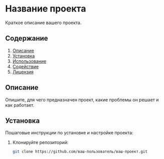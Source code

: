 # Название проекта

Краткое описание вашего проекта.

## Содержание
1. [Описание](#описание)
2. [Установка](#установка)
3. [Использование](#использование)
4. [Содействие](#содействие)
5. [Лицензия](#лицензия)

## Описание
Опишите, для чего предназначен проект, какие проблемы он решает и как работает.

## Установка
Пошаговые инструкции по установке и настройке проекта:
1. Клонируйте репозиторий:
   ```bash
   git clone https://github.com/ваш-пользователь/ваш-проект.git
